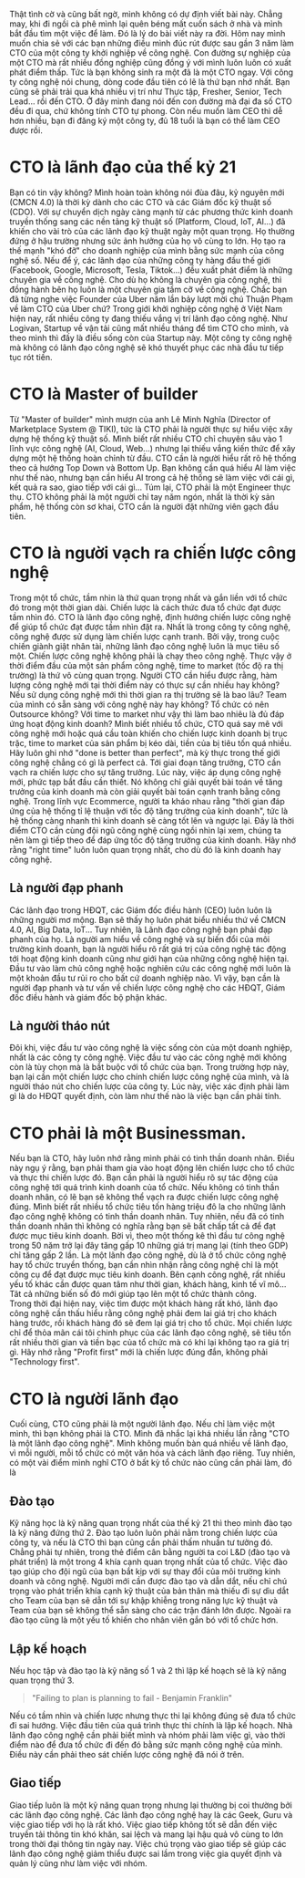 Thật tình cờ và cũng bất ngờ, mình không có dự định viết bài này. Chẳng may, khi đi ngồi cà phê mình lại quên béng mất cuốn sách ở nhà và mình bắt đầu tìm một việc để làm. Đó là lý do bài viết này ra đời. Hôm nay mình muốn chia sẻ với các bạn những điều mình đúc rút được sau gần 3 năm làm CTO của một công ty khởi nghiệp về công nghệ.
Con đường sự nghiệp của một CTO mà rất nhiều đồng nghiệp cũng đồng ý với mình luôn luôn có xuất phát điểm thấp. Tức là bạn không sinh ra một đã là một CTO ngay. Với công ty công nghệ nói chung, dòng code đầu tiên có lẽ là thứ bạn nhớ nhất. Bạn cũng sẽ phải trải qua khá nhiều vị trí như Thực tập, Fresher, Senior, Tech Lead... rồi đến CTO. Ở đây mình đang nói đến con đường mà đại đa số CTO đều đi qua, chứ không tính CTO tự phong. Còn nếu muốn làm CEO thì dễ hơn nhiều, bạn đi đăng ký một công ty, đủ 18 tuổi là bạn có thể làm CEO được rồi.
# CTO là lãnh đạo của thế kỷ 21
Bạn có tin vậy không? Mình hoàn toàn không nói đùa đâu, kỷ nguyên mới (CMCN 4.0) là thời kỳ dành cho các CTO và các Giám đốc kỹ thuật số (CDO). Với sự chuyển dịch ngày càng mạnh từ các phương thức kinh doanh truyền thống sang các nền tảng kỹ thuật số (Platform, Cloud, IoT, AI...)  đã khiến cho vài trò của các lãnh đạo kỹ thuật ngày một quan trọng. Họ thường đứng ở hậu trường nhưng sức ảnh hưởng của họ vô cùng to lớn. Họ tạo ra thế mạnh "khó đỡ" cho doanh nghiệp của mình bằng sức mạnh của công nghệ số. Nếu để ý, các lãnh dạo của những công ty hàng đầu thế giới (Facebook, Google, Microsoft, Tesla, Tiktok...) đều xuất phát điểm là những chuyên gia về công nghệ. Cho dù họ không là chuyên gia công nghệ, thì đồng hành bên họ luôn là một chuyên gia tầm cỡ về công nghệ. Chắc bạn đã từng nghe việc Founder của Uber năm lần bảy lượt mời chú Thuận Phạm về làm CTO của Uber chứ? Trong giới khởi nghiệp công nghệ ở Việt Nam hiện nay, rất nhiều công ty đang thiếu vắng vị trí lãnh đạo công nghệ. Như Logivan, Startup về vận tải cũng mất nhiều tháng để tìm CTO cho mình, và theo mình thì đấy là điều sống còn của Startup này. Một công ty công nghệ mà không có lãnh đạo công nghệ sẽ khó thuyết phục các nhà đầu tư tiếp tục rót tiền.
# CTO là Master of builder
Từ "Master of builder" mình mượn của anh Lê Minh Nghĩa (Director of Marketplace System @ TIKI), tức là CTO phải là người thực sự hiểu việc xây dựng hệ thống kỹ thuật số. Mình biết rất nhiều CTO chỉ chuyên sâu vào 1 lĩnh vực công nghệ (AI, Cloud, Web...) nhưng lại thiếu vắng kiến thức để xây dựng một hệ thống hoàn chỉnh từ đầu. CTO cần là người hiểu rất rõ hệ thống theo cả hướng Top Down và Bottom Up. Bạn không cần quá hiểu AI làm việc như thế nào, nhưng bạn cần hiểu AI trong cả hệ thống sẽ làm việc với cái gì, kết quả ra sao, giao tiếp với cái gì... Túm lại, CTO phải là một Engineer thực thụ. CTO không phải là một người chỉ tay năm ngón, nhất là thời kỳ sản phẩm, hệ thống còn sơ khai, CTO cần là người đặt những viên gạch đầu tiên. 
# CTO là người vạch ra chiến lược công nghệ
Trong một tổ chức, tầm nhìn là thứ quan trọng nhất và gắn liền với tổ chức đó trong một thời gian dài. Chiến lược là cách thức đưa tổ chức đạt được tầm nhìn đó. CTO là lãnh đạo công nghệ, định hướng chiến lược công nghệ để giúp tổ chức đạt được tầm nhìn đặt ra. Nhất là trong công ty công nghệ, công nghệ được sử dụng làm chiến lược cạnh tranh. Bởi vậy, trong cuộc chiến giành giật nhân tài, những lãnh đạo công nghệ luôn là mục tiêu số một. Chiến lược công nghệ không phải là chạy theo công nghệ. 
Thực vậy ở thời điểm đầu của một sản phẩm công nghệ, time to market (tốc độ ra thị trường) là thứ vô cùng quan trọng. Người CTO cần hiểu được rằng, hàm lượng công nghệ mới tại thời điểm này có thực sự cần nhiều hay không? Nếu sử dụng công nghệ mới thì thời gian ra thị trường sẽ là bao lâu? Team của mình có sẵn sàng với công nghệ này hay không? Tổ chức có nên Outsource không? Với time to market như vậy thì làm bao nhiêu là đủ đáp ứng hoạt động kinh doanh? Mình biết nhiều tổ chức, CTO quá say mê với công nghệ mới hoặc quá cầu toàn khiến cho chiến lược kinh doanh bị trục trặc, time to market của sản phẩm bị kéo dài, tiền của bị tiêu tốn quá nhiều. Hãy luôn ghi nhớ "done is better than perfect", mà kỳ thực trong thế giới công nghệ chẳng có gì là perfect cả. 
Tới giai đoạn tăng trưởng, CTO cần vạch ra chiến lược cho sự tăng trưởng. Lúc này, việc áp dụng công nghệ mới, phức tạp bắt đầu cần thiết. Nó không chỉ giải quyết bài toán về tăng trưởng của kinh doanh mà còn giải quyết bài toán cạnh tranh bằng công nghệ. Trong lĩnh vực Ecommerce, người ta kháo nhau rằng "thời gian đáp ứng của hệ thống tỉ lệ thuận với tốc độ tăng trưởng của kinh doanh", tức là hệ thống càng nhanh thì kinh doanh sẽ càng tốt lên và ngược lại. Đây là thời điểm CTO cần cùng đội ngũ công nghệ cùng ngồi nhìn lại xem, chúng ta nên làm gì tiếp theo để đáp ứng tốc độ tăng trưởng của kinh doanh. Hãy nhớ rằng "right time" luôn luôn quan trọng nhất, cho dù đó là kinh doanh hay công nghệ. 
## Là người đạp phanh
Các lãnh đạo trong HĐQT, các Giám đốc điều hành (CEO) luôn luôn là những người mơ mộng. Bạn sẽ thấy họ luôn phát biểu nhiều thứ về CMCN 4.0, AI, Big Data, IoT... Tuy nhiên, là Lãnh đạo công nghệ bạn phải đạp phanh của họ. Là người am hiểu về công nghệ và sự biến đổi của môi trường kinh doanh, bạn là người hiểu rõ rất giá trị của công nghệ tác động tới hoạt động kinh doanh cũng như giới hạn của những công nghệ hiện tại. Đầu tư vào làm chủ công nghệ hoặc nghiên cứu các công nghệ mới luôn là một khoản đầu tư rủi ro cho bất cứ doanh nghiệp nào. Vì vậy, bạn cần là người đạp phanh và tư vấn về chiến lược công nghệ cho các HĐQT, Giám đốc điều hành và giám đốc bộ phận khác.
## Là người tháo nút
Đôi khi, việc đầu tư vào công nghệ là việc sống còn của một doanh nghiệp, nhất là các công ty công nghệ. Việc đầu tư vào các công nghệ mới không còn là tùy chọn mà là bắt buộc với tổ chức của bạn. Trong trường hợp này, bạn lại cần một chiến lược cho chính chiến lược công nghệ của mình, và là người tháo nút cho chiến lược của công ty. Lúc này, việc xác định phải làm gì là do HĐQT quyết định, còn làm như thế nào là việc bạn cần phải tính.
# CTO phải là một Businessman.
Nếu bạn là CTO, hãy luôn nhớ rằng mình phải có tinh thần doanh nhân. Điều này ngụ ý rằng, bạn phải tham gia vào hoạt động lên chiến lược cho tổ chức và thực thi chiến lược đó. Bạn cần phải là người hiểu rõ sự tác động của công nghệ tới quá trình kinh doanh của tổ chức. Nếu không có tinh thần doanh nhân, có lẽ bạn sẽ không thể vạch ra được chiến lược công nghệ đúng. Mình biết rất nhiều tổ chức tiêu tốn hàng triệu đô la cho những lãnh đạo công nghệ không có tinh thần doanh nhân. Tuy nhiên, nếu đã có tinh thần doanh nhân thì không có nghĩa rằng bạn sẽ bất chấp tất cả để đạt được mục tiêu kinh doanh. Bời vì, theo một thống kê thì đầu tư công nghệ trong 50 năm trở lại đây tăng gấp 10 những giá trị mang lại (tính theo GDP) chỉ tăng gấp 2 lần. Là một lãnh đạo công nghệ, dù là ở tổ chức công nghệ hay tổ chức truyền thống, bạn cần nhìn nhận rằng công nghệ chỉ là một công cụ để đạt được mục tiêu kinh doanh. Bên cạnh công nghệ, rất nhiều yếu tố khác cần được quan tâm như thời gian, khách hàng, kinh tế vĩ mô... Tât cả những biến số đó mới giúp tạo lên một tổ chức thành công.  
Trong thời đại hiện nay, việc tìm được một khách hàng rất khó, lãnh đạo công nghệ cần thấu hiểu rằng công nghệ phải đem lai giá trị cho khách hàng trước, rồi khách hàng đó sẽ đem lại giá trị cho tổ chức. Mọi chiến lược chỉ để thỏa mãn cái tôi chinh phục của các lãnh đạo công nghệ, sẽ tiêu tốn rất nhiều thời gian và tiền bạc của tổ chức mà có khi lại không tạo ra giá trị gì. Hãy nhớ rằng "Profit first" mới là chiến lược đúng đắn, không phải "Technology first".
# CTO là người lãnh đạo
Cuối cùng, CTO cũng phải là một người lãnh đạo. Nếu chỉ làm việc một mình, thì bạn không phải là CTO. Mình đã nhắc lại khá nhiều lần rằng "CTO là một lãnh đạo công nghệ". Mình không muốn bàn quá nhiều về lãnh đạo, vì mỗi người, mỗi tổ chức có một văn hóa và cách lãnh đạo riêng. Tuy nhiên, có một vài điểm mình nghĩ CTO ở bất kỳ tổ chức nào cũng cần phải làm, đó là
## Đào tạo
Kỹ năng học là kỹ năng quan trọng nhất của thế kỷ 21 thì theo mình đào tạo là kỹ năng đứng thứ 2. Đào tạo luôn luôn phải nằm trong chiến lược của công ty, và nếu là CTO thì bạn cũng cần phải thấm nhuần tư tưởng đó. Chẳng phải tự nhiên, trong thẻ điểm cân bằng người ta coi L&D (đào tạo và phát triển) là một trong 4 khía cạnh quan trọng nhất của tổ chức. Việc đào tạo giúp cho đội ngũ của bạn bắt kịp với sự thay đổi của môi trường kinh doanh và công nghệ. Người mới cần được đào tạo và dẫn dắt, nếu chỉ chú trọng vào phát triển khía cạnh kỹ thuật của bản thân mà thiếu đi sự dìu dắt cho Team của bạn sẽ dẫn tới sự khập khiễng trong năng lực kỹ thuật và Team của bạn sẽ không thể sẵn sàng cho các trận đánh lớn được. Ngoài ra đào tạo cũng là một yếu tố khiến cho nhân viên gắn bó với tổ chức hơn. 
## Lập kế hoạch
Nếu học tập và đào tạo là kỹ năng số 1 và 2 thì lập kế hoạch sẽ là kỹ năng quan trọng thứ 3. 
> "Failing to plan is planning to fail - Benjamin Franklin"

Nếu có tầm nhìn và chiến lược nhưng thực thi lại không đúng sẽ đưa tổ chức đi sai hướng. Việc đầu tiên của quá trình thực thi chính là lập kế hoạch. Nhà lãnh đạo công nghệ cần phải biết mình và nhóm phải làm việc gì, vào thời điểm nào để đưa tổ chức đi đến đó bằng sức mạnh công nghệ của mình. Điều này cần phải theo sát chiến lược công nghệ đã nói ở trên. 
## Giao tiếp
Giao tiếp luôn là một kỹ năng quan trọng nhưng lại thường bị coi thường bởi các lãnh đạo công nghệ. Các lãnh đạo công nghệ hay là các Geek, Guru và việc giao tiếp với họ là rất khó. Việc giao tiếp không tốt sẽ dẫn đến việc truyền tải thông tin khó khăn, sai lệch và mang lại hậu quả vô cùng to lớn trong thời đại thông tin ngày nay. Việc chú trọng vào giao tiếp sẽ giúp các lãnh đạo công nghệ giảm thiểu được sai lầm trong việc gia quyết định và quản lý cũng như làm việc với nhóm.